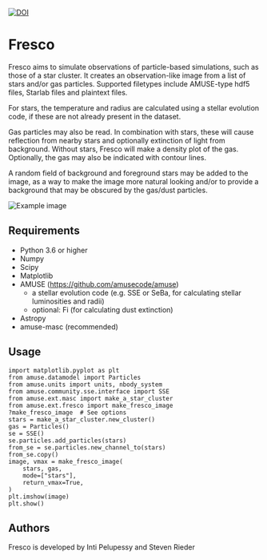 [![DOI](https://zenodo.org/badge/67827407.svg)](https://zenodo.org/badge/latestdoi/67827407)
# Fresco
Fresco aims to simulate observations of particle-based simulations, such as
those of a star cluster. It creates an observation-like image from a list of
stars and/or gas particles. Supported filetypes include AMUSE-type hdf5 files,
Starlab files and plaintext files.

For stars, the temperature and radius are calculated using a stellar evolution
code, if these are not already present in the dataset.

Gas particles may also be read. In combination with stars, these will cause
reflection from nearby stars and optionally extinction of light from
background. Without stars, Fresco will make a density plot of the gas.
Optionally, the gas may also be indicated with contour lines.

A random field of background and foreground stars may be added to the image, as
a way to make the image more natural looking and/or to provide a background
that may be obscured by the gas/dust particles.

![Example image](test.png)

## Requirements

  - Python 3.6 or higher
  - Numpy
  - Scipy
  - Matplotlib
  - AMUSE (https://github.com/amusecode/amuse)
    - a stellar evolution code (e.g. SSE or SeBa, for calculating stellar luminosities and radii)
    - optional: Fi (for calculating dust extinction)
  - Astropy
  - amuse-masc (recommended)

## Usage
    import matplotlib.pyplot as plt
    from amuse.datamodel import Particles
    from amuse.units import units, nbody_system
    from amuse.community.sse.interface import SSE
    from amuse.ext.masc import make_a_star_cluster
    from amuse.ext.fresco import make_fresco_image
    ?make_fresco_image  # See options
    stars = make_a_star_cluster.new_cluster()
    gas = Particles()
    se = SSE()
    se.particles.add_particles(stars)
    from_se = se.particles.new_channel_to(stars)
    from_se.copy()
    image, vmax = make_fresco_image(
        stars, gas,
        mode=["stars"],
        return_vmax=True,
    )
    plt.imshow(image)
    plt.show()

## Authors

Fresco is developed by Inti Pelupessy and Steven Rieder
